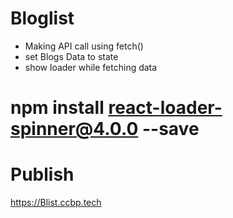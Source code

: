
# Bloglist

* Making API call using fetch()
* set Blogs Data to state
* show loader while fetching data

# npm install react-loader-spinner@4.0.0 --save

# Publish

https://Blist.ccbp.tech


